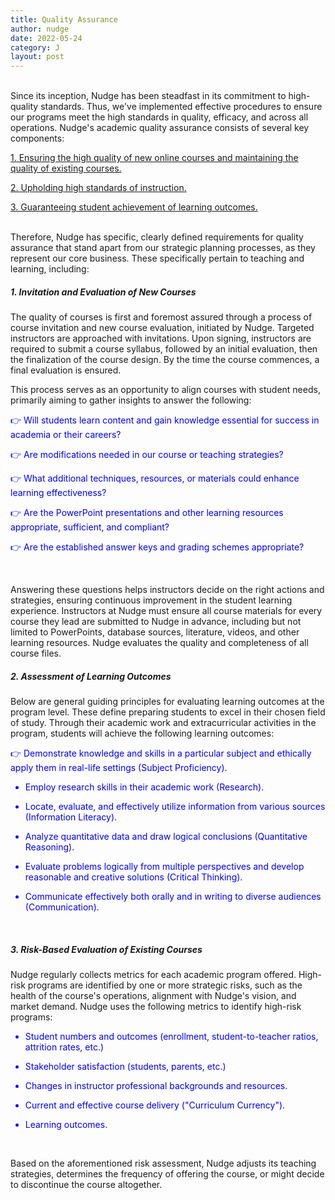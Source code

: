 ```yaml
---
title: Quality Assurance
author: nudge
date: 2022-05-24
category: J
layout: post
---
```


<br>
Since its inception, Nudge has been steadfast in its commitment to high-quality standards. Thus, we've implemented effective procedures to ensure our programs meet the high standards in quality, efficacy, and across all operations.
Nudge's academic quality assurance consists of several key components:

<u>1. Ensuring the high quality of new online courses and maintaining the quality of existing courses.</u>

<u>2. Upholding high standards of instruction.</u>

<u>3. Guaranteeing student achievement of learning outcomes.</u>

<br>
Therefore, Nudge has specific, clearly defined requirements for quality assurance that stand apart from our strategic planning processes, as they represent our core business. These specifically pertain to teaching and learning, including:
<br>

##### 1.	Invitation and Evaluation of New Courses
The quality of courses is first and foremost assured through a process of course invitation and new course evaluation, initiated by Nudge. Targeted instructors are approached with invitations. Upon signing, instructors are required to submit a course syllabus, followed by an initial evaluation, then the finalization of the course design. By the time the course commences, a final evaluation is ensured.

This process serves as an opportunity to align courses with student needs, primarily aiming to gather insights to answer the following:

<font color="blue">

👉 Will students learn content and gain knowledge essential for success in academia or their careers?<br>

👉 Are modifications needed in our course or teaching strategies?<br>

👉 What additional techniques, resources, or materials could enhance learning effectiveness?<br>

👉 Are the PowerPoint presentations and other learning resources appropriate, sufficient, and compliant?<br>

👉 Are the established answer keys and grading schemes appropriate?<br>

</font>
<br>

Answering these questions helps instructors decide on the right actions and strategies, ensuring continuous improvement in the student learning experience. Instructors at Nudge must ensure all course materials for every course they lead are submitted to Nudge in advance, including but not limited to PowerPoints, database sources, literature, videos, and other learning resources. Nudge evaluates the quality and completeness of all course files.
<br>

##### 2.	Assessment of Learning Outcomes
Below are general guiding principles for evaluating learning outcomes at the program level. These define preparing students to excel in their chosen field of study. Through their academic work and extracurricular activities in the program, students will achieve the following learning outcomes:

<font color="blue">
  
👉 Demonstrate knowledge and skills in a particular subject and ethically apply them in real-life settings (Subject Proficiency).<br>

- Employ research skills in their academic work (Research).<br>
  
- Locate, evaluate, and effectively utilize information from various sources (Information Literacy).<br>
  
- Analyze quantitative data and draw logical conclusions (Quantitative Reasoning).<br>
  
- Evaluate problems logically from multiple perspectives and develop reasonable and creative solutions (Critical Thinking).<br>

- Communicate effectively both orally and in writing to diverse audiences (Communication).<br>
</font>
<br>

##### 3.	Risk-Based Evaluation of Existing Courses
Nudge regularly collects metrics for each academic program offered. High-risk programs are identified by one or more strategic risks, such as the health of the course's operations, alignment with Nudge's vision, and market demand. Nudge uses the following metrics to identify high-risk programs:

<font color="blue">

- Student numbers and outcomes (enrollment, student-to-teacher ratios, attrition rates, etc.)<br>

- Stakeholder satisfaction (students, parents, etc.)<br>

- Changes in instructor professional backgrounds and resources.<br>

- Current and effective course delivery ("Curriculum Currency").<br>

- Learning outcomes.<br>

</font>
<br>

Based on the aforementioned risk assessment, Nudge adjusts its teaching strategies, determines the frequency of offering the course, or might decide to discontinue the course altogether.
 
<br>
<br>

